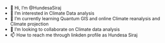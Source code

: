 - 👋 Hi, I’m @HundesaSiraj
- 👀 I’m interested in Climate Data analysis
- 🌱 I’m currently learning Quantum GIS and online Climate reanalysis and Climate projection
- 💞️ I’m looking to collaborate on Climate data analysis
- 📫 How to reach me through linkden profile as Hundesa Siraj
  

<!---
HundesaSiraj/HundesaSiraj is a ✨ special ✨ repository because its `README.md` (this file) appears on your GitHub profile.
You can click the Preview link to take a look at your changes.
--->
